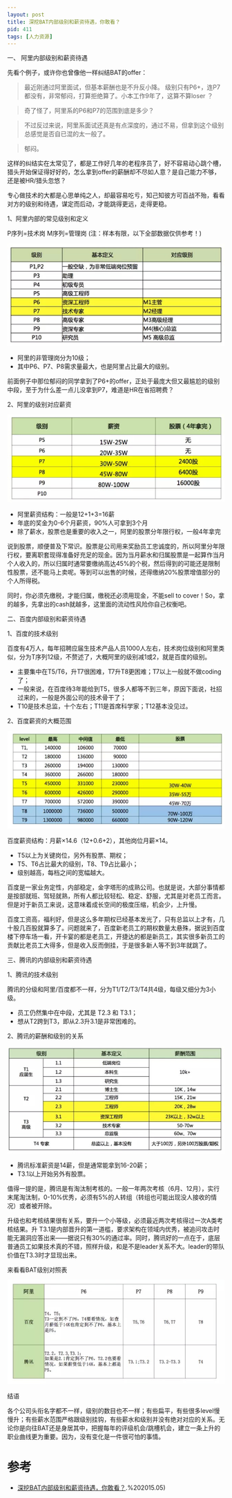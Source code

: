 ```yaml
---
layout: post
title: 深挖BAT内部级别和薪资待遇，你敢看？
pid: 411
tags: [人力资源]
---
```


一、 阿里内部级别和薪资待遇

先看个例子，或许你也曾像他一样纠结BAT的offer：

> 最近刚通过阿里面试，但基本薪酬也是不升反小降。 级别只有P6+，连P7都没有，非常郁闷，打算拒绝算了。小本工作9年了，这算不算loser ？

> 奇了怪了，阿里系的P6和P7的范围到底是多少？

> 不过反过来说，阿里系面试还真是有点深度的，通过不易，但拿到这个级别总感觉是否自已混的太一般了。

> 郁闷。

这样的纠结实在太常见了，都是工作好几年的老程序员了，好不容易动心跳个槽，猎头开始保证得好好的，怎么拿到offer的薪酬却不尽如人意？是自己能力不够，还是被HR/猎头忽悠？

专心做技术的大都是心思单纯之人，却最容易吃亏，知己知彼方可百战不殆，看看对方的级别和待遇，谋定而后动，才能跳得更远，走得更稳。

1、阿里内部的常见级别和定义

P序列=技术岗 M序列=管理岗 (注：样本有限，以下全部数据仅供参考！)

![](/uploads/2019/06/06-01.jpg)

+ 阿里的非管理岗分为10级；
+ 其中P6、P7、P8需求量最大，也是阿里占比最大的级别。

前面例子中那位郁闷的同学拿到了P6+的offer，正处于最庞大但又最尴尬的级别中段，至于为什么差一点儿没拿到P7，难道是HR在省招聘费？

2、阿里的级别对应薪资

![](/uploads/2019/06/06-02.jpg)

+ 阿里薪资结构：一般是12+1+3=16薪
+ 年底的奖金为0-6个月薪资，90%人可拿到3个月
+ 除了薪水，股票也是重要的收入之一，阿里的股票分年限行权，一般4年拿完

说到股票，顺便普及下常识。股票是公司用来奖励员工忠诚度的，所以阿里分年限行权，要离职套现得准备好充足的现金。因为当月薪水和归属股票是一起算作当月个人收入的，所以归属时通常要缴纳高达45%的个税，然后得到的可能还是限制性股票，还不能马上卖呢。等到可以出售的时候，还得缴纳20%股票增值部分的个人所得税。

同时，你必须先缴税，才能归属，缴税还必须用现金，不能sell to cover！So，拿的越多，先拿出的cash就越多，这里面的流动性风险你自己权衡吧。

二、百度内部级别和薪资待遇

1、百度的技术级别

百度有4万人，每年招聘应届生技术产品人员1000人左右，技术岗位级别和阿里类似，分为T序列12级，不赘述了，大概阿里的级别减1或2，就是百度的级别。

+ 主要集中在T5/T6，升T7很困难，T7升T8更困难；T7以上一般就不做coding了；
+ 一般来说，在百度待3年能给到T5，很多人都等不到三年，原因下面说，社招过来的，一般是外面公司的技术骨干了；
+ T10是技术总监，十个左右；T11是首席科学家；T12基本没见过。

2、百度薪资的大概范围

![](/uploads/2019/06/06-03.jpg)

百度薪资结构：月薪×14.6（12+0.6+2），其他岗位月薪×14。

+ T5以上为关键岗位，另外有股票、期权；
+ T5、T6占比最大的级别，T8、T9占比最小；
+ 级别越高，每档之间的宽幅越大。

百度是一家业务定性，内部稳定，金字塔形的成熟公司。也就是说，大部分事情都是按部就班、驾轻就熟，所有人都比较轻松、稳定、舒服，尤其是对老员工而言。但是对于新员工来说，这意味着成长空间的极度压缩，机会少，上升慢。

百度工资高，福利好，但是这么多年期权已经基本发光了，只有总监以上才有，几十股几百股就算多了。问题就来了，百度新老员工的期权数量太悬殊，据说到百度楼下停车场一看，开卡宴的都是老员工，开捷达的都是新员工，其实很多新员工的贡献比老员工大得多，但是收入反而倒挂，于是很多新人等不到3年就跳了。

三、腾讯的内部级别和薪资待遇

1、腾讯的技术级别

腾讯的分级和阿里/百度都不一样，分为T1/T2/T3/T4共4级，每级又细分为3小级。

+ 员工仍然集中在中段，尤其是 T2.3 和 T3.1；
+ 想从T2跨到T3，即从2.3升3.1是非常困难的。

2、腾讯的薪酬和级别的关系

![](/uploads/2019/06/06-04.jpg)

+ 腾讯标准薪资是14薪，但是通常能拿到16-20薪；
+ T3.1以上开始另外有股票。

值得一提的是，腾讯是有淘汰制考核的。一般一年两次考核（6月、12月），实行末尾淘汰制，0-10%优秀，必须有5%的人转组（转组也可能出现没人接收的情况）或者被开除。

升级也和考核结果很有关系，要升一个小等级，必须最近两次考核得过一次A类考核结果。升 T3.1是内部晋升的第一道槛，要求架构在领域内优秀，被追问攻击时能无漏洞应答出来——据说只有30%的通过率。同时，腾讯好的一点在于，底层普通员工如果技术真的不错，照样升级，和是不是leader关系不大。leader的带队价值在T3.3时才显现出来。

来看看BAT级别对照表

![](/uploads/2019/06/06-05.jpg)

结语

各个公司头衔名字都不一样，级别的数目也不一样；有些扁平，有些很多level慢慢升；有些薪水范围严格跟级别挂钩，有些薪水和级别并没有绝对对应的关系。无论你是向往BAT还是身居其中，把握每年的评级机会/跳槽机会，建立一条上升的职业曲线更为重要。因为，没有变化是一件很可怕的事情。

# 参考
+ [深挖BAT内部级别和薪资待遇，你敢看？](https://mp.weixin.qq.com/s?__biz=MTQzMjE1NjQwMQ==&mid=207265348&idx=1&sn=dce6366818be482a046bba0a639bd31c&scene=7#wechat_redirect).%202015.05)